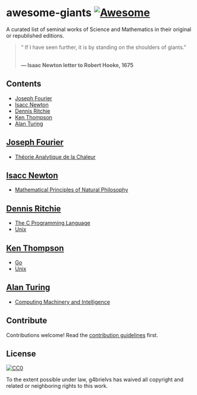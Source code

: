 # awesome-giants [![Awesome](https://awesome.re/badge.svg)](https://awesome.re)

A curated list of seminal works of Science and Mathematics in their original or republished editions.

<blockquote>
“ If I have seen further, it is by standing on the shoulders of giants.”

<br><b>― Isaac Newton letter to Robert Hooke, 1675 </b>
</blockquote>

## Contents

- [Joseph Fourier](#joseph-fourier)
- [Isacc Newton](#isacc-newton)
- [Dennis Ritchie](#dennis-ritchie)
- [Ken Thompson](#ken-thompson)
- [Alan Turing](#alan-turing)

## [Joseph Fourier](https://en.wikipedia.org/wiki/Joseph_Fourier)

- [Théorie Analytique de la Chaleur](https://books.google.com/books/about/Th%C3%A9orie_analytique_de_la_chaleur.html?id=1TUVAAAAQAAJ)

## [Isacc Newton](https://en.wikipedia.org/wiki/Isaac_Newton)

- [Mathematical Principles of Natural Philosophy](https://archive.org/details/newtonspmathema00newtrich)


## [Dennis Ritchie](https://en.wikipedia.org/wiki/Dennis_Ritchie)

- [The C Programming Language](https://en.wikipedia.org/wiki/The_C_Programming_Language)
- [Unix](https://en.wikipedia.org/wiki/Unix)

## [Ken Thompson](https://en.wikipedia.org/wiki/Ken_Thompson)

- [Go](https://golang.org)
- [Unix](https://en.wikipedia.org/wiki/Unix)

## [Alan Turing](https://en.wikipedia.org/wiki/Alan_Turing)

- [Computing Machinery and Intelligence](https://www.cs.mcgill.ca/~dprecup/courses/AI/Materials/turing1950.pdf)

## Contribute

Contributions welcome! Read the [contribution guidelines](contributing.md) first.


## License

[![CC0](https://mirrors.creativecommons.org/presskit/buttons/88x31/svg/cc-zero.svg)](https://creativecommons.org/publicdomain/zero/1.0)

To the extent possible under law, g4brielvs has waived all copyright and
related or neighboring rights to this work.

